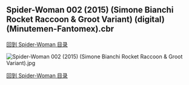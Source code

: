 ## Spider-Woman 002 (2015) (Simone Bianchi Rocket Raccoon & Groot Variant) (digital) (Minutemen-Fantomex).cbr


[回到 Spider-Woman 目录](https://github.com/alicewish/markdown/blob/master/series/Spider-Woman.md)


![Spider-Woman 002 (2015) (Simone Bianchi Rocket Raccoon & Groot Variant).jpg](https://wx1.sinaimg.cn/large/6a9fdecaly1fr0x8mx92xj21kw2edkjm.jpg)

[回到 Spider-Woman 目录](https://github.com/alicewish/markdown/blob/master/series/Spider-Woman.md)

